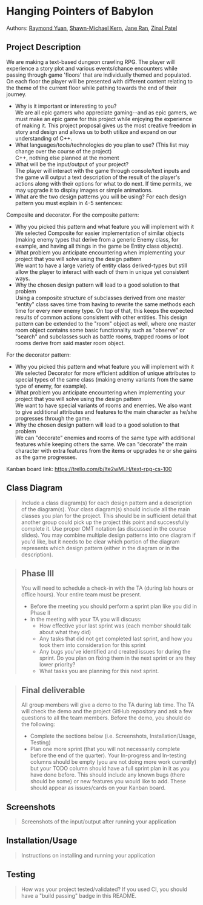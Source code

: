 # Hanging Pointers of Babylon
 
Authors: [Raymond Yuan](https://github.com/raymondlyy), [Shawn-Michael Kern](https://github.com/PurebreadDragon), [Jane Ran](https://github.com/jran26), [Zinal Patel](https://github.com/midgetdemon)

## Project Description
We are making a text-based dungeon crawling RPG. The player will experience a story plot and various events/chance encounters while passing through game 'floors' that are individually themed and populated. On each floor the player will be presented with different content relating to the theme of the current floor while pathing towards the end of their journey. 
* Why is it important or interesting to you?  
We are all epic gamers who appreciate gaming--and as epic gamers, we must make an epic game for this project while enjoying the experience of making it. This project proposal gives us the most creative freedom in story and design and allows us to both utilize and expand on our understanding of C++. 
* What languages/tools/technologies do you plan to use? (This list may change over the course of the project)  
C++, nothing else planned at the moment  
* What will be the input/output of your project?  
The player will interact with the game through console/text inputs and the game will output a text description of the result of the player's actions along with their options for what to do next. If time permits, we may upgrade it to display images or simple animations.  
* What are the two design patterns you will be using? For each design pattern you must explain in 4-5 sentences:  

Composite and decorator. For the composite pattern:  
   * Why you picked this pattern and what feature you will implement with it  
   We selected Composite for easier implementation of similar objects (making enemy types that derive from a generic Enemy class, for example, and having all things in the game be Entity class objects).  
   * What problem you anticipate encountering when implementing your project that you will solve using the design pattern  
   We want to have a large variety of entity class derived-types but still allow the player to interact with each of them in unique yet consistent ways. 
   * Why the chosen design pattern will lead to a good solution to that problem  
   Using a composite structure of subclasses derived from one master "entity" class saves time from having to rewrite the same methods each time for every new enemy type. On top of that, this keeps the expected results of common actions consistent with other entities. This design pattern can be extended to the "room" object as well, where one master room object contains some basic functionality such as "observe" or "search" and subclasses such as battle rooms, trapped rooms or loot rooms derive from said master room object.
   
For the decorator pattern: 
   * Why you picked this pattern and what feature you will implement with it  
   We selected Decorator for more efficient addition of unique attributes to special types of the same class (making enemy variants from the same type of enemy, for example).
   * What problem you anticipate encountering when implementing your project that you will solve using the design pattern  
   We want to have special variants of rooms and enemies. We also want to give additional attributes and features to the main character as he/she progresses through the game.  
   * Why the chosen design pattern will lead to a good solution to that problem  
   We can "decorate" enemies and rooms of the same type with additional features while keeping others the same. We can "decorate" the main character with extra features from the items or upgrades he or she gains as the game progresses.

Kanban board link:
https://trello.com/b/lte2wMLH/text-rpg-cs-100

## Class Diagram
 > Include a class diagram(s) for each design pattern and a description of the diagram(s). Your class diagram(s) should include all the main classes you plan for the project. This should be in sufficient detail that another group could pick up the project this point and successfully complete it. Use proper OMT notation (as discussed in the course slides). You may combine multiple design patterns into one diagram if you'd like, but it needs to be clear which portion of the diagram represents which design pattern (either in the diagram or in the description). 
 
 > ## Phase III
 > You will need to schedule a check-in with the TA (during lab hours or office hours). Your entire team must be present. 
 > * Before the meeting you should perform a sprint plan like you did in Phase II
 > * In the meeting with your TA you will discuss: 
 >   - How effective your last sprint was (each member should talk about what they did)
 >   - Any tasks that did not get completed last sprint, and how you took them into consideration for this sprint
 >   - Any bugs you've identified and created issues for during the sprint. Do you plan on fixing them in the next sprint or are they lower priority?
 >   - What tasks you are planning for this next sprint.

 > ## Final deliverable
 > All group members will give a demo to the TA during lab time. The TA will check the demo and the project GitHub repository and ask a few questions to all the team members. 
 > Before the demo, you should do the following:
 > * Complete the sections below (i.e. Screenshots, Installation/Usage, Testing)
 > * Plan one more sprint (that you will not necessarily complete before the end of the quarter). Your In-progress and In-testing columns should be empty (you are not doing more work currently) but your TODO column should have a full sprint plan in it as you have done before. This should include any known bugs (there should be some) or new features you would like to add. These should appear as issues/cards on your Kanban board. 
 
 ## Screenshots
 > Screenshots of the input/output after running your application
 ## Installation/Usage
 > Instructions on installing and running your application
 ## Testing
 > How was your project tested/validated? If you used CI, you should have a "build passing" badge in this README.
 
